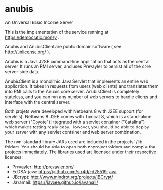 # anubis
An Universal Basic Income Server

This is the implementation of the service running at https://democratic.money .

Anubis and AnubisClient are public domain software ( see http://unlicense.org/ ).

Anubis is a Java J2SE command-line application that acts as the central server. It runs an RMI server, and uses 
Prevayler to persist all of the core server-side data.

AnubisClient is a monolithic Java Servlet that implements an entire web application. It takes in requests from users 
(web clients) and translates them into RMI calls to the Anubis core server. AnubisClient is completely stateless, 
and you can run any number of web servers to handle clients and interface with the central server.

Both projets were developed with Netbeans 8 with J2EE support (for servlets). Netbeans 8 J2EE comes with Tomcat 8, 
which is a stand-alone web server ("Coyote") integrated with a servlet container ("Catalina"), which makes testing 
really easy. However, you should be able to deploy your server with any servlet container and web server combination.

The non-standard library JARs used are included in the projects' /lib folders. 
You should be able to open both nbproject folders and compile the projects immediately. 
The libraries used are licensed under their respective licenses:

* Prevayler: http://prevayler.org/
* EdDSA-java: https://github.com/str4d/ed25519-java
* JBcrypt: http://www.mindrot.org/projects/jBCrypt/
* Javamail: https://javaee.github.io/javamail/

